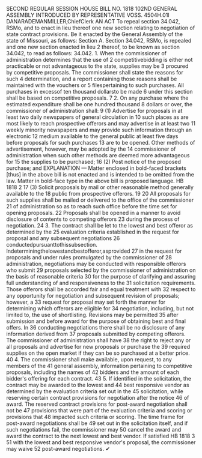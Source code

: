 SECOND REGULAR SESSION
HOUSE BILL NO. 1818
102ND GENERAL ASSEMBLY
INTRODUCED BY REPRESENTATIVE VOSS.
4504H.01I DANARADEMANMILLER,ChiefClerk
AN ACT
To repeal section 34.042, RSMo, and to enact in lieu thereof one new section relating to
negotiation of state contract provisions.
Be it enacted by the General Assembly of the state of Missouri, as follows:
Section A. Section 34.042, RSMo, is repealed and one new section enacted in lieu
2 thereof, to be known as section 34.042, to read as follows:
34.042. 1. When the commissioner of administration determines that the use of
2 competitivebidding is either not practicable or not advantageous to the state, supplies may be
3 procured by competitive proposals. The commissioner shall state the reasons for such
4 determination, and a report containing those reasons shall be maintained with the vouchers or
5 filespertaining to such purchases. All purchases in excessof ten thousand dollarsto be made
6 under this section shall be based on competitive proposals.
7 2. On any purchase where the estimated expenditure shall be one hundred thousand
8 dollars or over, the commissioner of administration shall:
9 (1) Advertise for proposals in at least two daily newspapers of general circulation in
10 such places as are most likely to reach prospective offerors and may advertise in at least two
11 weekly minority newspapers and may provide such information through an electronic
12 medium available to the general public at least five days before proposals for such purchases
13 are to be opened. Other methods of advertisement, however, may be adopted by the
14 commissioner of administration when such other methods are deemed more advantageous for
15 the supplies to be purchased;
16 (2) Post notice of the proposed purchase; and
EXPLANATION — Matter enclosed in bold-faced brackets [thus] in the above bill is not enacted and is
intended to be omitted from the law. Matter in bold-face type in the above bill is proposed language.
HB 1818 2
17 (3) Solicit proposals by mail or other reasonable method generally available to the
18 public from prospective offerors.
19
20 All proposals for such supplies shall be mailed or delivered to the office of the commissioner
21 of administration so as to reach such office before the time set for opening proposals.
22 Proposals shall be opened in a manner to avoid disclosure of contents to competing offerors
23 during the process of negotiation.
24 3. The contract shall be let to the lowest and best offeror as determined by the
25 evaluation criteria established in the request for proposal and any subsequent negotiations
26 conductedpursuanttothissubsection. Indeterminingthelowestandbestofferor,asprovided
27 in the request for proposals and under rules promulgated by the commissioner of
28 administration, negotiations may be conducted with responsible offerors who submit
29 proposals selected by the commissioner of administration on the basis of reasonable criteria
30 for the purpose of clarifying and assuring full understanding of and responsiveness to the
31 solicitation requirements. Those offerors shall be accorded fair and equal treatment with
32 respect to any opportunity for negotiation and subsequent revision of proposals; however, a
33 request for proposal may set forth the manner for determining which offerors are eligible for
34 negotiation, including, but not limited to, the use of shortlisting. Revisions may be permitted
35 after submission and before award for the purpose of obtaining best and final offers. In
36 conducting negotiations there shall be no disclosure of any information derived from
37 proposals submitted by competing offerors. The commissioner of administration shall have
38 the right to reject any or all proposals and advertise for new proposals or purchase the
39 required supplies on the open market if they can be so purchased at a better price.
40 4. The commissioner shall make available, upon request, to any members of the
41 general assembly, information pertaining to competitive proposals, including the names of
42 bidders and the amount of each bidder's offering for each contract.
43 5. If identified in the solicitation, the contract may be awarded to the lowest and
44 best responsive vendor as determined by the evaluation criteria set out in the
45 solicitation, while reserving certain contract provisions for negotiation after the notice
46 of award. The reserved contract provisions for post-award negotiation shall not be
47 provisions that were part of the evaluation criteria and scoring or provisions that
48 impacted such criteria or scoring. The time frame for post-award negotiations shall be
49 set out in the solicitation itself, and if such negotiations fail, the commissioner may
50 cancel the award and award the contract to the next lowest and best vendor. If satisfied
HB 1818 3
51 with the lowest and best responsive vendor's proposal, the commissioner may waive
52 post-award negotiations.
✔